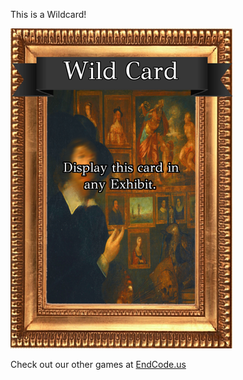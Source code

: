 This is a Wildcard! 
 
 ![alt text](DisplayWildcard.png?raw=true "Wildcard")  
 
 Check out our other games at [EndCode.us](https://endcode.us/)